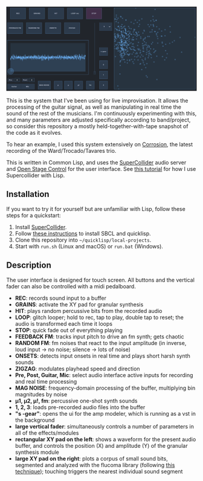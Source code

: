 ![UI screenshot](screenshot.png)

This is the system that I've been using for live improvisation. It allows the processing of the guitar signal, as well as manipulating in real time the sound of the rest of the musicians. I'm continuously experimenting with this, and many parameters are adjusted specifically according to band/project, so consider this repository a mostly held-together-with-tape snapshot of the code as it evolves.

To hear an example, I used this system extensively on [Corrosion](https://tavarestrocadoward.bandcamp.com/album/corrosion), the latest recording of the Ward/Trocado/Tavares trio.

This is written in Common Lisp, and uses the [SuperCollider](https://supercollider.github.io/) audio server and [Open Stage Control](http://openstagecontrol.ammd.net/) for the user interface. See [this tutorial](https://nunotrocado.com/software/cl-collider-tutorial-1.html) for how I use Supercollider with Lisp.

## Installation

If you want to try it for yourself but are unfamiliar with Lisp, follow these steps for a quickstart:

1. Install [SuperCollider](https://supercollider.github.io/).
2. Follow [these instructions](https://lisp-lang.org/learn/getting-started/) to install SBCL and quicklisp.
3. Clone this repository into `~/quicklisp/local-projects`.
4. Start with `run.sh` (Linux and macOS) or `run.bat` (Windows).

## Description

The user interface is designed for touch screen. All buttons and the vertical fader can also be controlled with a midi pedalboard.

- **REC**:  records sound input to a buffer
- **GRAINS**:  activate the XY pad for granular synthesis
- **HIT**:  plays random percussive bits from the recorded audio
- **LOOP**:  glitch looper; hold to rec, tap to play, double tap to reset; the audio is transformed each time it loops
- **STOP**:  quick fade out of everything playing
- **FEEDBACK FM**:  tracks input pitch to drive an fm synth; gets chaotic
- **RANDOM FM**:  fm noises that react to the input amplitude (in inverse, loud input → no noise; silence → lots of noise)
- **ONSETS**:  detects input onsets in real time and plays short harsh synth sounds 
- **ZIGZAG**:  modulates playhead speed and direction
- **Pre, Post, Guitar, Mic**:  select audio interface active inputs for recording and real time processing
- **MAG NOISE**:  frequency-domain processing of the buffer, multiplying bin magnitudes by noise
- **μ1, μ2, μ!, fm**:  percussive one-shot synth sounds
- **1, 2, 3**:  loads pre-recorded audio files into the buffer
- **"s -gear"**:  opens the ui for the amp modeler, which is running as a vst in the background
- **large vertical fader**:  simultaneously controls a number of parameters in all of the effects/modules
- **rectangular XY pad on the left**:  shows a waveform for the present audio buffer, and controls the position (X) and amplitude (Y) of the granular synthesis module
- **large XY pad on the right**:  plots a corpus of small sound bits, segmented and analyzed with the flucoma library (following [this technique](https://learn.flucoma.org/learn/2d-corpus-explorer/)); touching triggers the nearest individual sound segment
